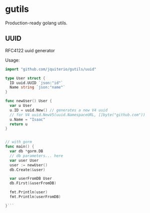 gutils
======

Production-ready golang utils.

UUID
----

RFC4122 uuid generator 

Usage:
```go
import "github.com/jquiterio/gutils/uuid"

type User struct {
  ID uuid.UUID `json:"id"`
  Name string `json:"name"`
}

func newUser() User {
  var u User
  u.ID = uuid.New() // generates a new V4 uuid
  // for V4 uuid.NewV5(uuid.NamespaceURL, []byte("github.com"))
  u.Name = "Isaac"
  return u
}


// with gorm
func main() {
  var db *gorm.DB
  // db parameters... here
  var user User
  user := newUser()
  db.Create(&user)

  var userFromDB User
  db.First(&userFromDB)

  fmt.Println(user)
  fmt.Println(userFromDB)

}```

